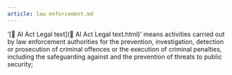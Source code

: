 ```yaml
---
article: law enforcement.md
---
```


‘[💙 AI Act Legal text](💙 AI Act Legal text.html)’ means activities carried out by law enforcement authorities for the prevention, investigation, detection or prosecution of criminal offences or the execution of criminal penalties, including the safeguarding against and the prevention of threats to public security;